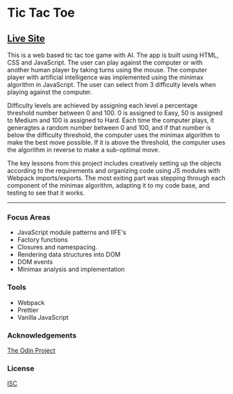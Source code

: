 # Tic Tac Toe

## [Live Site](https://jonro2955.github.io/odin_javascript_2_tictactoe/)

This is a web based tic tac toe game with AI. The app is built using HTML, CSS and JavaScript. The user can play against the computer or with another human player by taking turns using the mouse. The computer player with artificial intelligence was implemented using the minimax algorithm in JavaScript. The user can select from 3 difficulty levels when playing against the computer. 

Difficulty levels are achieved by assigning each level a percentage threshold number between 0 and 100. 0 is assigned to Easy, 50 is assigned to Medium and 100 is assigned to Hard. Each time the computer plays, it generagtes a random number between 0 and 100, and if that number is below the difficulty threshold, the computer uses the minimax algorithm to make the best move possible. If it is above the threshold, the computer uses the algorithm in reverse to make a sub-optimal move.  

The key lessons from this project includes creatively setting up the objects according to the requirements and organizing code using JS modules with Webpack imports/exports. The most exiting part was stepping through each component of the minimax algorithm, adapting it to my code base, and testing to see that it works. 

<hr/>


### Focus Areas
- JavaScript module patterns and IIFE's 
- Factory functions
- Closures and namespacing.
- Rendering data structures into DOM
- DOM events
- Minimax analysis and implementation

### Tools 
- Webpack
- Prettier
- Vanilla JavaScript
 
### Acknowledgements

[The Odin Project](https://www.theodinproject.com/)

### License

[ISC](https://opensource.org/licenses/ISC)
